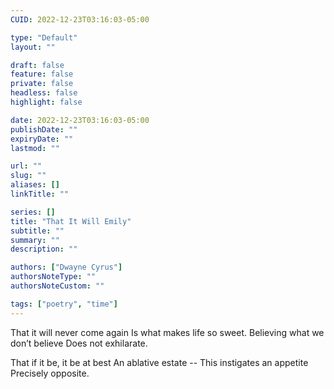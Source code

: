 ```yaml
---
CUID: 2022-12-23T03:16:03-05:00

type: "Default"
layout: ""

draft: false
feature: false
private: false
headless: false
highlight: false

date: 2022-12-23T03:16:03-05:00
publishDate: ""
expiryDate: ""
lastmod: ""

url: ""
slug: ""
aliases: []
linkTitle: ""

series: []
title: "That It Will Emily"
subtitle: ""
summary: ""
description: ""

authors: ["Dwayne Cyrus"]
authorsNoteType: ""
authorsNoteCustom: ""

tags: ["poetry", "time"]
---
```

That it will never come again
Is what makes life so sweet.
Believing what we don’t believe
Does not exhilarate.

That if it be, it be at best
An ablative estate --
This instigates an appetite
Precisely opposite.
